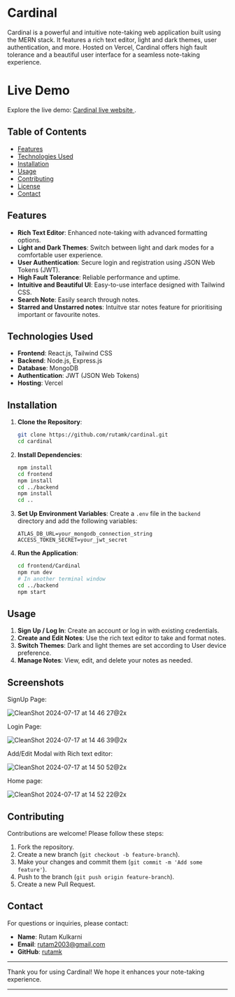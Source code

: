 
# Cardinal

Cardinal is a powerful and intuitive note-taking web application built using the MERN stack. It features a rich text editor, light and dark themes, user authentication, and more. Hosted on Vercel, Cardinal offers high fault tolerance and a beautiful user interface for a seamless note-taking experience.

# Live Demo

Explore the live demo: [ Cardinal live website ](https://cardinal-rho.vercel.app).

## Table of Contents
- [Features](#features)
- [Technologies Used](#technologies-used)
- [Installation](#installation)
- [Usage](#usage)
- [Contributing](#contributing)
- [License](#license)
- [Contact](#contact)

## Features
- **Rich Text Editor**: Enhanced note-taking with advanced formatting options.
- **Light and Dark Themes**: Switch between light and dark modes for a comfortable user experience.
- **User Authentication**: Secure login and registration using JSON Web Tokens (JWT).
- **High Fault Tolerance**: Reliable performance and uptime.
- **Intuitive and Beautiful UI**: Easy-to-use interface designed with Tailwind CSS.
- **Search Note**: Easily search through notes.
- **Starred and Unstarred notes**: Intuitve star notes feature for prioritising important or favourite notes.

## Technologies Used
- **Frontend**: React.js, Tailwind CSS
- **Backend**: Node.js, Express.js
- **Database**: MongoDB
- **Authentication**: JWT (JSON Web Tokens)
- **Hosting**: Vercel

## Installation
1. **Clone the Repository**:
   ```bash
   git clone https://github.com/rutamk/cardinal.git
   cd cardinal
   ```

2. **Install Dependencies**:
   ```bash
   npm install
   cd frontend
   npm install
   cd ../backend
   npm install
   cd ..
   ```

3. **Set Up Environment Variables**:
   Create a `.env` file in the `backend` directory and add the following variables:
   ```env
   ATLAS_DB_URL=your_mongodb_connection_string
   ACCESS_TOKEN_SECRET=your_jwt_secret
   ```

4. **Run the Application**:
   ```bash
   cd frontend/Cardinal
   npm run dev
   # In another terminal window
   cd ../backend
   npm start
   ```

## Usage
1. **Sign Up / Log In**: Create an account or log in with existing credentials.
2. **Create and Edit Notes**: Use the rich text editor to take and format notes.
3. **Switch Themes**: Dark and light themes are set according to User device preference.
4. **Manage Notes**: View, edit, and delete your notes as needed.

## Screenshots

SignUp Page:

![CleanShot 2024-07-17 at 14 46 27@2x](https://github.com/user-attachments/assets/10748a00-106e-4b4a-add1-f11b1662f3b1)

Login Page: 

![CleanShot 2024-07-17 at 14 46 39@2x](https://github.com/user-attachments/assets/960017db-c4e0-4c0a-9ad9-d04e4f3f8419)

Add/Edit Modal with Rich text editor:

![CleanShot 2024-07-17 at 14 50 52@2x](https://github.com/user-attachments/assets/e590eb95-d0b8-4655-b44c-42f391320d43)

Home page:

![CleanShot 2024-07-17 at 14 52 22@2x](https://github.com/user-attachments/assets/49493834-031c-41e8-b3c2-f2fec5914cbf)


## Contributing
Contributions are welcome! Please follow these steps:
1. Fork the repository.
2. Create a new branch (`git checkout -b feature-branch`).
3. Make your changes and commit them (`git commit -m 'Add some feature'`).
4. Push to the branch (`git push origin feature-branch`).
5. Create a new Pull Request.

## Contact
For questions or inquiries, please contact:
- **Name**: Rutam Kulkarni
- **Email**: rutam2003@gmail.com
- **GitHub**: [rutamk](https://github.com/rutamk)

---

Thank you for using Cardinal! We hope it enhances your note-taking experience.

---
